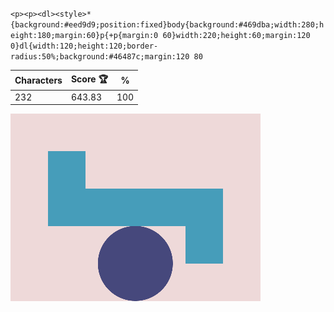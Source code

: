 `<p><p><dl><style>*{background:#eed9d9;position:fixed}body{background:#469dba;width:280;height:180;margin:60}p{+p{margin:0 60}width:220;height:60;margin:120 0}dl{width:120;height:120;border-radius:50%;background:#46487c;margin:120 80`

| Characters | Score 🏆 | %   |
| ---------- | -------- | --- |
| 232        | 643.83   | 100 |

![](/2025/Feb2025/02/20250202.png)

